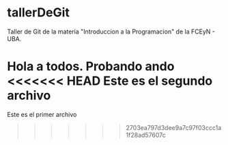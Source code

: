 # tallerDeGit

Taller de Git de la materia "Introduccion a la Programacion" de la FCEyN - UBA.

Hola a todos. Probando ando
<<<<<<< HEAD
Este es el segundo archivo
=======
Este es el primer archivo

>>>>>>> 2703ea797d3dee9a7c97f03ccc1a1f28ad57607c
